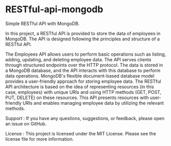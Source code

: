 # RESTful-api-mongodb

Simple RESTful API with MongoDB.

In this project, a RESTful API is provided to store the data of employees in MongoDB. The API is designed following the principles and structure of a RESTful API.

The Employees API allows users to perform basic operations such as listing, adding, updating, and deleting employee data. The API serves clients through structured endpoints over the HTTP protocol.
The data is stored in a MongoDB database, and the API interacts with this database to perform data operations. MongoDB's flexible document-based database model provides a user-friendly approach for storing employee data.
The RESTful API architecture is based on the idea of representing resources (in this case, employees) with unique URIs and using HTTP methods (GET, POST, PUT, DELETE) on these resources. This API presents resources with user-friendly URIs and enables managing employee data by utilizing the relevant methods.

Support :
If you have any questions, suggestions, or feedback, please open an issue on GitHub.

License :
This project is licensed under the MIT License. Please see the license file for more information.
